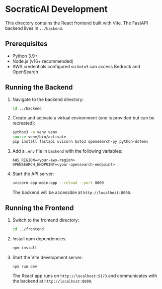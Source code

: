 # SocraticAI Development

This directory contains the React frontend built with Vite. The FastAPI backend lives in `../backend`.

## Prerequisites

- Python 3.9+
- Node.js (v16+ recommended)
- AWS credentials configured so `boto3` can access Bedrock and OpenSearch

## Running the Backend

1. Navigate to the backend directory:
   ```bash
   cd ../backend
   ```
2. Create and activate a virtual environment (one is provided but can be recreated):
   ```bash
   python3 -m venv venv
   source venv/bin/activate
   pip install fastapi uvicorn boto3 opensearch-py python-dotenv
   ```
3. Add a `.env` file in `backend` with the following variables:
   ```
   AWS_REGION=<your-aws-region>
   OPENSEARCH_ENDPOINT=<your-opensearch-endpoint>
   ```
4. Start the API server:
   ```bash
   uvicorn app.main:app --reload --port 8000
   ```
   The backend will be accessible at `http://localhost:8000`.

## Running the Frontend

1. Switch to the frontend directory:
   ```bash
   cd ../frontend
   ```
2. Install npm dependencies:
   ```bash
   npm install
   ```
3. Start the Vite development server:
   ```bash
   npm run dev
   ```
   The React app runs on `http://localhost:5173` and communicates with the backend at `http://localhost:8000`.
